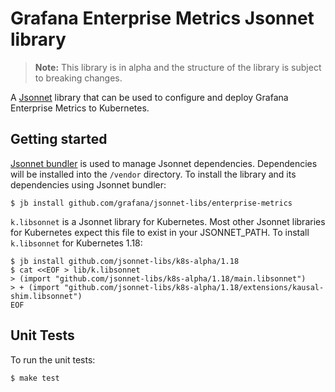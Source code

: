 # Grafana Enterprise Metrics Jsonnet library

> **Note:** This library is in alpha and the structure of the library is subject to breaking changes.

A [Jsonnet](https://jsonnet.org/) library that can be used to configure and deploy Grafana Enterprise Metrics to Kubernetes.

## Getting started

[Jsonnet bundler](https://github.com/jsonnet-bundler/jsonnet-bundler) is used to manage Jsonnet dependencies.
Dependencies will be installed into the `/vendor` directory.
To install the library and its dependencies using Jsonnet bundler:

```console
$ jb install github.com/grafana/jsonnet-libs/enterprise-metrics
```

`k.libsonnet` is a Jsonnet library for Kubernetes. Most other Jsonnet libraries for Kubernetes expect this file to exist in your JSONNET_PATH.
To install `k.libsonnet` for Kubernetes 1.18:

```console
$ jb install github.com/jsonnet-libs/k8s-alpha/1.18
$ cat <<EOF > lib/k.libsonnet
> (import "github.com/jsonnet-libs/k8s-alpha/1.18/main.libsonnet")
> + (import "github.com/jsonnet-libs/k8s-alpha/1.18/extensions/kausal-shim.libsonnet")
EOF
```

## Unit Tests

To run the unit tests:

```console
$ make test
```
